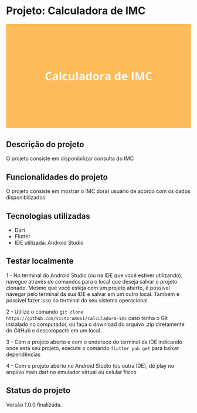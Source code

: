<h1>Projeto: Calculadora de IMC</h1>

![App em funcionamento](imagens/calculadora-imc.gif)

<h2>Descrição do projeto</h2>

<p>O projeto consiste em disponibilizar consulta do IMC</p>

<h2>Funcionalidades do projeto</h2>

<p>O projeto consiste em mostrar o IMC do(a) usuário de acordo com os dados disponibilizados.</p>

<h2>Tecnologias utilizadas</h2>

<ul>
    <li>Dart</li>
    <li>Flutter</li>
    <li>IDE utilizada: Android Studio</li>
</ul>

<h2>Testar localmente</h2>

<p>1 - No terminal do Android Studio (ou na IDE que você estiver utilizando), navegue através de comandos para o local que deseja salvar o projeto clonado. Mesmo que você esteja com um projeto aberto, é possível navegar pelo terminal da sua IDE e salvar em um outro local. Também é possível fazer isso no terminal do seu sistema operacional.</p>
  
<p>2 - Utilize o comando <code>git clone https://github.com/victoramos1/calculadora-imc</code> caso tenha o Git instalado no computador, ou faça o download do arquivo .zip diretamente do GitHub e descompacte em um local.</p>

<p>3 - Com o projeto aberto e com o endereço do terminal da IDE indicando onde está seu projeto, execute o comando <code>flutter pub get</code> para baixar dependências</p>

<p>4 - Com o projeto aberto no Android Studio (ou outra IDE), dê play no arquivo main.dart no emulador virtual ou celular físico</p>

<h2>Status do projeto</h2>

<p>Versão 1.0.0 finalizada.</p>


